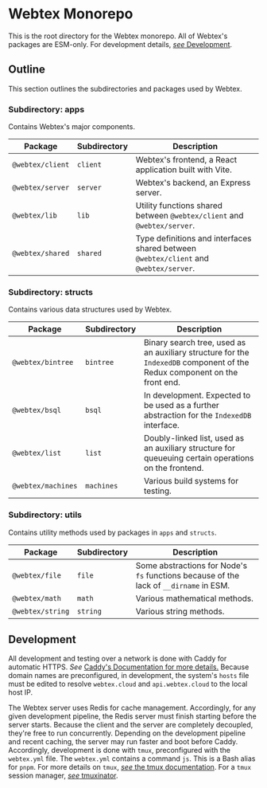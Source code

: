 # Webtex Monorepo
This is the root directory for the Webtex monorepo. All of Webtex's packages are ESM-only. For development details, [_see_ Development](#development).

## Outline
This section outlines the subdirectories and packages used by Webtex.

### Subdirectory: apps
Contains Webtex's major components.

| Package          | Subdirectory | Description                                                                           |
| ---------------- | ------------ | ------------------------------------------------------------------------------------- |
| `@webtex/client` | `client`     | Webtex's frontend, a React application built with Vite.                               |
| `@webtex/server` | `server`     | Webtex's backend, an Express server.                                                  |
| `@webtex/lib`    | `lib`        | Utility functions shared between `@webtex/client` and `@webtex/server`.               |
| `@webtex/shared` | `shared`     | Type definitions and interfaces shared between `@webtex/client` and `@webtex/server`. |

### Subdirectory: structs
Contains various data structures used by Webtex.

| Package            | Subdirectory | Description                                                                                                               |
| ------------------ | ------------ | ------------------------------------------------------------------------------------------------------------------------- |
| `@webtex/bintree`  | `bintree`    | Binary search tree, used as an auxiliary structure for the `IndexedDB` component of the Redux component on the front end. |
| `@webtex/bsql`     | `bsql`       | In development. Expected to be used as a further abstraction for the `IndexedDB` interface.                               |
| `@webtex/list`     | `list`       | Doubly-linked list, used as an auxiliary structure for queueuing certain operations on the frontend.                      |
| `@webtex/machines` | `machines`   | Various build systems for testing.                                                                                        |

### Subdirectory: utils
Contains utility methods used by packages in `apps` and `structs`.

| Package          | Subdirectory | Description                                                                            |
| ---------------- | ------------ | -------------------------------------------------------------------------------------- |
| `@webtex/file`   | `file`       | Some abstractions for Node's `fs` functions because of the lack of `__dirname` in ESM. |
| `@webtex/math`   | `math`       | Various mathematical methods.                                                          |
| `@webtex/string` | `string`     | Various string methods.                                                                |

## Development
All development and testing over a network is done with Caddy for automatic HTTPS. _See_ [Caddy's Documentation for more details.](https://caddyserver.com/docs/) Because domain names are preconfigured, in development, the system's `hosts` file must be edited to resolve `webtex.cloud` and `api.webtex.cloud` to the local host IP.

The Webtex server uses Redis for cache management. Accordingly, for any given development pipeline, the Redis server must finish starting before the server starts. Because the client and the server are completely decoupled, they're free to run concurrently. Depending on the development pipeline and recent caching, the server may run faster and boot before Caddy. Accordingly, development is done with `tmux`, preconfigured with the `webtex.yml` file. The `webtex.yml` contains a command `js`. This is a Bash alias for `pnpm`. For more details on `tmux`, [_see_ the tmux documentation](https://tmuxguide.readthedocs.io/en/latest/tmux/tmux.html). For a `tmux` session manager, [_see_ tmuxinator](https://github.com/tmuxinator/tmuxinator).
